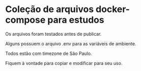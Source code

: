 # Coleção de arquivos docker-compose para estudos

Os arquivos foram testados antes de publicar.

Alguns possuem o arquivo .env para as variáveis de ambiente.

Todos estão com timezone de São Paulo.

Fiquem à vontade para copiar e modificar para seu uso.